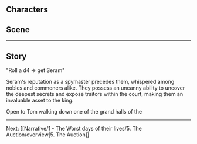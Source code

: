 ## Characters


## Scene

---

## Story

"Roll a d4 -> get Seram"

Seram's reputation as a spymaster precedes them, whispered among nobles and commoners alike. They possess an uncanny ability to uncover the deepest secrets and expose traitors within the court, making them an invaluable asset to the king.

Open to Tom walking down one of the grand halls of the 

---
Next: [[Narrative/1 - The Worst days of their lives/5. The Auction/overview|5. The Auction]]

